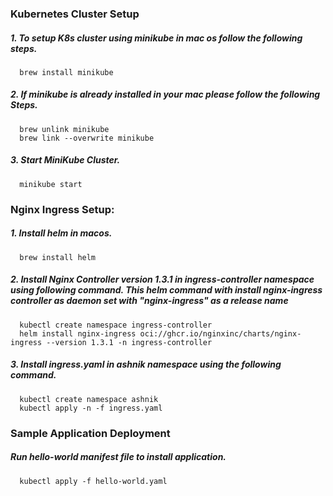 ### Kubernetes Cluster Setup

##### 1. To setup K8s cluster using minikube in mac os follow the following steps.
      
      brew install minikube
   
##### 2. If minikube is already installed in your mac please follow the following Steps.
      
      brew unlink minikube
      brew link --overwrite minikube
   
##### 3. Start MiniKube Cluster.

      minikube start
   
### Nginx Ingress Setup:  

##### 1. Install helm in macos.

      brew install helm
   
##### 2. Install Nginx Controller version 1.3.1 in ingress-controller namespace using following command. This helm command with install nginx-ingress controller as daemon set with "nginx-ingress" as a release name

      kubectl create namespace ingress-controller  
      helm install nginx-ingress oci://ghcr.io/nginxinc/charts/nginx-ingress --version 1.3.1 -n ingress-controller

##### 3. Install ingress.yaml in ashnik namespace using the following command.
   
      kubectl create namespace ashnik
      kubectl apply -n -f ingress.yaml 
      
### Sample Application Deployment

##### Run hello-world manifest file to install application.

      kubectl apply -f hello-world.yaml

 
